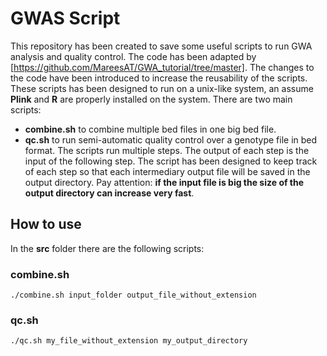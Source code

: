 # GWAS Script

This repository has been created to save some useful scripts to run GWA analysis and quality control. 
The code has been adapted by [https://github.com/MareesAT/GWA_tutorial/tree/master]. The changes to the code have been introduced to increase the reusability of the scripts. 
These scripts has been designed to run on a unix-like system, an assume **Plink** and **R** are properly installed on the system.
There are two main scripts:
- **combine.sh** to combine multiple bed files in one big bed file.
- **qc.sh** to run semi-automatic quality control over a genotype file in bed format. The scripts run multiple steps. The output of each step is the input of the following step. The script has been designed to keep track of each step so that each intermediary output file will be saved in the output directory. Pay attention: **if the input file is big the size of the output directory can increase very fast**.

## How to use
In the **src** folder there are the following scripts:
### combine.sh
	./combine.sh input_folder output_file_without_extension
### qc.sh
	./qc.sh my_file_without_extension my_output_directory
